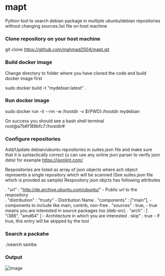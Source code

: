 # mapt
Python tool to search debian package in multiple ubuntu/debian repositories  without changing sources.list file on host machine

### Clone repository on your host machine 
git clone https://github.com/mahmad2504/mapt.git

### Build docker image 
Change directory to folder where you have cloned the code and build docker image first

sudo docker build -t "mydebian:latest" .

### Run docker image
sudo docker run -it --rm  -w /hostdir -v ${PWD}:/hostdir mydebian  

On success you should see a bash shell terminal root@a7b6f188bfc7:/hostdir# 

### Configure repositories

Add/Update debian/ubuntu repositories in suites.json file and make sure that it is syntactically correct (u can use any online json parser to verify json data)
for example https://jsonlint.com/

Respositories are listed as array of json objects where ach object represents a single repository which will be scanned (See suites.json file which is provded as sample)
Respository json objcts has following attributes

. "url" : "http://de.archive.ubuntu.com/ubuntu/"    - Public url to the respository     
. "distribution" : "trusty"                         - Distrbution Name
. "components" : ["main"],                          - components to include like main, contrib, non-free
. "sources" : true,                                 - true means you are interested in source packages too (deb-src)
. "arch" : [ "i386", "amd64" ]                      - Architecture in which you are interested
. skip" : true                                     - If true, this entry will be skipped by the tool



### Search a packahe
./search samba 

### Output
![image](https://github.com/mahmad2504/mapt/assets/15646324/23e7d050-fb7d-4e8f-85bc-26e8b5b88a72)







